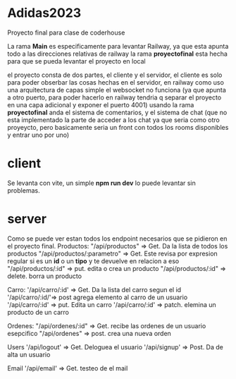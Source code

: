 # Adidas2023
Proyecto final para clase de coderhouse

La rama **Main** es especificamente para levantar Railway, ya que esta apunta todo a las direcciones relativas de railway la rama **proyectofinal** esta hecha para que se pueda levantar el proyecto en local

el proyecto consta de dos partes, el cliente y el servidor, el cliente es solo para poder obserbar las cosas hechas en el servidor, en railway como uso una arquitectura de capas simple el websocket no funciona (ya que apunta a otro puerto, para poder hacerlo en railway tendria q separar el proyecto en una capa adicional y exponer el puerto 4001)
usando la rama **proyectofinal** anda el sistema de comentarios, y el sistema de chat (que no esta implementado la parte de acceder a los chat ya que seria como otro proyeycto, pero basicamente seria un front con todos los rooms disponibles y entrar uno por uno)
# client
Se levanta con vite, un simple **npm run dev** lo puede levantar sin problemas.
# server

Como se puede ver estan todos los endpoint necesarios que se pidieron en el proyecto final. 
Productos:
"/api/productos" => Get. Da la lista de todos los productos
"/api/productos/:parametro" => Get. Este revisa por expresion regular si es un **id** o un **tipo** y te devuelve en relacion a eso
"/api/productos/:id" => put. edita o crea un producto
"/api/productos/:id" => delete. borra un producto

Carro: 
'/api/carro/:id' => Get. Da la lista del carro segun el id
'/api/carro/:id/'=> post agrega elemento al carro de un usuario
'/api/carro/:id' => put. Edita un carro
'/api/carro/:id' => patch. elemina un producto de un carro

Ordenes: 
"/api/ordenes/:id" => Get. recibe las ordenes de un usuario esepcifico
"/api/ordenes" => post. crea una nueva orden

Users
'/api/logout' => Get.  Deloguea el usuario
'/api/signup' => Post. Da de alta un usuario

Email
'/api/email' => Get. testeo de el mail
